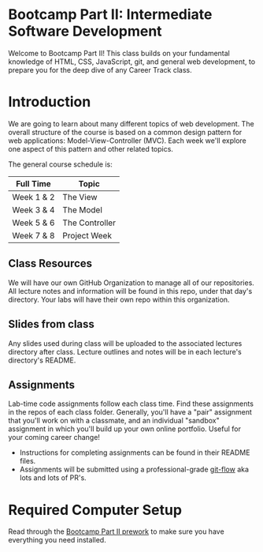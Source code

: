 # Bootcamp Part II: Intermediate Software Development

Welcome to Bootcamp Part II! This class builds on your fundamental knowledge of HTML, CSS, JavaScript, git, and general web development, to prepare you for the deep dive of any Career Track class.

# Introduction

We are going to learn about many different topics of web development. The overall structure of the course is based on a common design pattern for web applications: Model-View-Controller (MVC). Each week we'll explore one aspect of this pattern and other related topics.

The general course schedule is:

Full Time  | Topic
-----------|---------------
Week 1 & 2     | The View
Week 3 & 4     | The Model
Week 5 & 6     | The Controller
Week 7 & 8     | Project Week

## Class Resources

We will have our own GitHub Organization to manage all of our repositories. All lecture notes and information will be found in this repo, under that day's directory. Your labs will have their own repo within this organization.

## Slides from class

Any slides used during class will be uploaded to the associated lectures directory after class. Lecture outlines and notes will be in each lecture's directory's README.

## Assignments

Lab-time code assignments follow each class time. Find these assignments in the repos of each class folder. Generally, you'll have a "pair" assignment that you'll work on with a classmate, and an individual "sandbox" assignment in which you'll build up your own online portfolio. Useful for your coming career change!

- Instructions for completing assignments can be found in their README files. 
- Assignments will be submitted using a professional-grade [git-flow](GIT_FLOW.md) aka lots and lots of PR's.

# Required Computer Setup

Read through the [Bootcamp Part II prework](https://github.com/alchemycodelab/bootcamp-part-two-prework) to make sure you have everything you need installed.    
